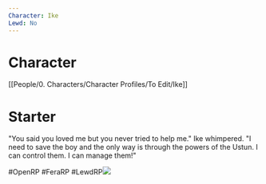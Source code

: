 ```yaml
---
Character: Ike
Lewd: No
---
```

# Character
[[People/0. Characters/Character Profiles/To Edit/Ike]]

# Starter
"You said you loved me but you never tried to help me." Ike whimpered. "I need to save the boy and the only way is through the powers of the Ustun. I can control them. I can manage them!"

#OpenRP #FeraRP #LewdRP![](23da383f2ddd588b82d7fb6e98a23f24.jpg)